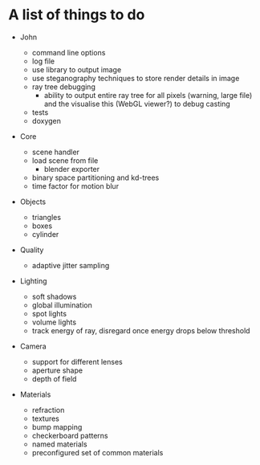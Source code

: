 # A list of things to do

  - John
    * command line options
    * log file
    * use library to output image
    * use steganography techniques to store render details in image
    * ray tree debugging
      - ability to output entire ray tree for all pixels (warning, large file)
        and the visualise this (WebGL viewer?) to debug casting
    * tests
    * doxygen

  - Core
    * scene handler
    * load scene from file
      - blender exporter
    * binary space partitioning and kd-trees
    * time factor for motion blur

  - Objects
    * triangles
    * boxes
    * cylinder

  - Quality
    * adaptive jitter sampling

  - Lighting
    * soft shadows
    * global illumination
    * spot lights
    * volume lights
    * track energy of ray, disregard once energy drops below threshold

  - Camera
    * support for different lenses
    * aperture shape
    * depth of field

  - Materials
    * refraction
    * textures
    * bump mapping
    * checkerboard patterns
    * named materials
    * preconfigured set of common materials


